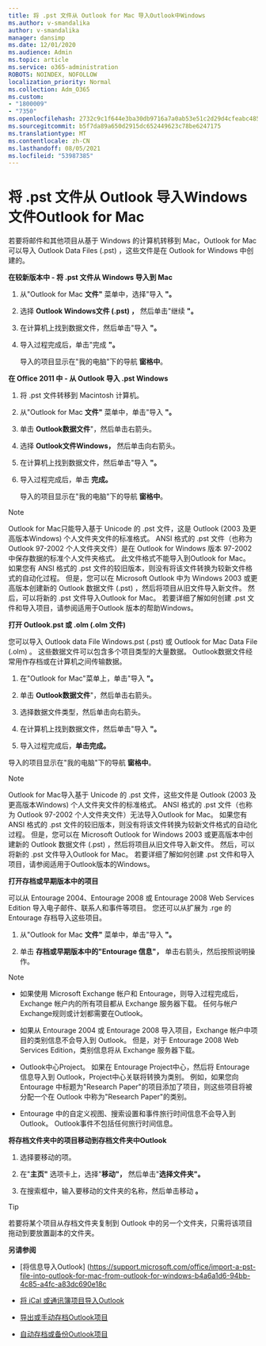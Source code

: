 ```yaml
---
title: 将 .pst 文件从 Outlook for Mac 导入Outlook中Windows
ms.author: v-smandalika
author: v-smandalika
manager: dansimp
ms.date: 12/01/2020
ms.audience: Admin
ms.topic: article
ms.service: o365-administration
ROBOTS: NOINDEX, NOFOLLOW
localization_priority: Normal
ms.collection: Adm_O365
ms.custom:
- "1800009"
- "7350"
ms.openlocfilehash: 2732c9c1f644e3ba30db9716a7a0ab53e51c2d29d4cfeabc485133ed99531a05
ms.sourcegitcommit: b5f7da89a650d2915dc652449623c78be6247175
ms.translationtype: MT
ms.contentlocale: zh-CN
ms.lasthandoff: 08/05/2021
ms.locfileid: "53987385"
---
```

# <a name="import-a-pst-file-from-outlook-for-windows-to-outlook-for-mac"></a>将 .pst 文件从 Outlook 导入Windows文件Outlook for Mac 

若要将邮件和其他项目从基于 Windows 的计算机转移到 Mac，Outlook for Mac 可以导入 Outlook Data Files (.pst) ，这些文件是在 Outlook for Windows 中创建的。

**在较新版本中 - 将 .pst 文件从 Windows 导入到 Mac**

1. 从"Outlook for Mac **文件"** 菜单中，选择"导入 **"。**

2. 选择 **Outlook Windows文件 (.pst) ，** 然后单击"继续 **"。**

3. 在计算机上找到数据文件，然后单击"导入 **"。**

4. 导入过程完成后，单击"完成 **"。**

   导入的项目显示在"我的电脑"下的导航 **窗格中**。


**在 Office 2011 中 - 从 Outlook 导入 .pst Windows**

1. 将 .pst 文件转移到 Macintosh 计算机。

2. 从"Outlook for Mac **文件"** 菜单中，单击"导入 **"。**

3. 单击 **Outlook数据文件**"，然后单击右箭头。

4. 选择 **Outlook文件Windows，** 然后单击向右箭头。

5. 在计算机上找到数据文件，然后单击"导入 **"。**

6. 导入过程完成后，单击 **完成。**

   导入的项目显示在"我的电脑"下的导航 **窗格中**。

> [!NOTE]
> Outlook for Mac只能导入基于 Unicode 的 .pst 文件，这是 Outlook (2003 及更高版本Windows) 个人文件夹文件的标准格式。 ANSI 格式的 .pst 文件（也称为 Outlook 97-2002 个人文件夹文件）是在 Outlook for Windows 版本 97-2002 中保存数据的标准个人文件夹格式。 此文件格式不能导入到Outlook for Mac。 如果您有 ANSI 格式的 .pst 文件的较旧版本，则没有将该文件转换为较新文件格式的自动化过程。 但是，您可以在 Microsoft Outlook 中为 Windows 2003 或更高版本创建新的 Outlook 数据文件 (.pst) ，然后将项目从旧文件导入新文件。 然后，可以将新的 .pst 文件导入Outlook for Mac。 若要详细了解如何创建 .pst 文件和导入项目，请参阅适用于Outlook 版本的帮助Windows。

**打开 Outlook.pst 或 .olm (.olm 文件)**

您可以导入 Outlook data File Windows.pst (.pst) 或 Outlook for Mac Data File (.olm) 。 这些数据文件可以包含多个项目类型的大量数据。 Outlook数据文件经常用作存档或在计算机之间传输数据。

1. 在"Outlook for Mac"菜单上，单击"导入 **"。**

2. 单击 **Outlook数据文件**"，然后单击右箭头。

3. 选择数据文件类型，然后单击向右箭头。

4. 在计算机上找到数据文件，然后单击"导入 **"。**

5. 导入过程完成后，**单击完成。**

导入的项目显示在"我的电脑"下的导航 **窗格中**。

> [!NOTE]
> Outlook for Mac导入基于 Unicode 的 .pst 文件，这些文件是 Outlook (2003 及更高版本Windows) 个人文件夹文件的标准格式。 ANSI 格式的 .pst 文件（也称为 Outlook 97-2002 个人文件夹文件）无法导入Outlook for Mac。 如果您有 ANSI 格式的 .pst 文件的较旧版本，则没有将该文件转换为较新文件格式的自动化过程。 但是，您可以在 Microsoft Outlook for Windows 2003 或更高版本中创建新的 Outlook 数据文件 (.pst) ，然后将项目从旧文件导入新文件。 然后，可以将新的 .pst 文件导入Outlook for Mac。 若要详细了解如何创建 .pst 文件和导入项目，请参阅适用于Outlook版本的Windows。 

**打开存档或早期版本中的项目**

可以从 Entourage 2004、Entourage 2008 或 Entourage 2008 Web Services Edition 导入电子邮件、联系人和事件等项目。 您还可以从扩展为 .rge 的 Entourage 存档导入这些项目。

1. 从"Outlook for Mac **文件"** 菜单中，单击"导入 **"。**

2. 单击 **存档或早期版本中的"Entourage 信息"，** 单击右箭头，然后按照说明操作。

> [!NOTE]
- 如果使用 Microsoft Exchange 帐户和 Entourage，则导入过程完成后，Exchange 帐户内的所有项目都从 Exchange 服务器下载。 任何与帐户Exchange规则或计划都需要在Outlook。

- 如果从 Entourage 2004 或 Entourage 2008 导入项目，Exchange 帐户中项目的类别信息不会导入到 Outlook。 但是，对于 Entourage 2008 Web Services Edition，类别信息将从 Exchange 服务器下载。

- Outlook中心Project。 如果在 Entourage Project中心，然后将 Entourage 信息导入到 Outlook，Project中心关联将转换为类别。 例如，如果您向 Entourage 中标题为"Research Paper"的项目添加了项目，则这些项目将被分配一个在 Outlook 中称为"Research Paper"的类别。

- Entourage 中的自定义视图、搜索设置和事件旅行时间信息不会导入到Outlook。 Outlook事件不包括任何旅行时间信息。

**将存档文件夹中的项目移动到存档文件夹中Outlook**

1. 选择要移动的项。

2. 在"**主页"** 选项卡上，选择"**移动"，** 然后单击"**选择文件夹"。**

3. 在搜索框中，输入要移动的文件夹的名称，然后单击移动 **。**

> [!TIP]
> 若要将某个项目从存档文件夹复制到 Outlook 中的另一个文件夹，只需将该项目拖动到要放置副本的文件夹。

**另请参阅**

- [将信息导入Outlook] (https://support.microsoft.com/office/import-a-pst-file-into-outlook-for-mac-from-outlook-for-windows-b4a6a1d6-94bb-4c85-a4fc-a83dc690e18c

- [将 iCal 或通讯簿项目导入Outlook](https://support.microsoft.com/office/import-ical-or-address-book-items-into-outlook-for-mac-0450a248-6a40-4f84-ba9c-6c545bc11639)


- [导出或手动存档Outlook项目](https://support.microsoft.com/office/export-items-to-an-archive-file-in-outlook-for-mac-281a62bf-cc42-46b1-9ad5-6bda80ca3106)

- [自动存档或备份Outlook项目](https://support.microsoft.com/office/automatically-archive-or-back-up-outlook-for-mac-items-441fcce5-2262-4b64-ac8c-fa949df989f5)
